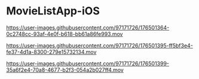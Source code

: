 # MovieListApp-iOS


https://user-images.githubusercontent.com/97171726/176501364-0c2748cc-93af-4e0f-b618-bb61a86fe993.mov

https://user-images.githubusercontent.com/97171726/176501395-ff5bf3e4-fe37-4d1a-8300-279e15732134.mov

https://user-images.githubusercontent.com/97171726/176501399-35a6f2e4-70a8-4677-b2f3-054a2b027ff4.mov
